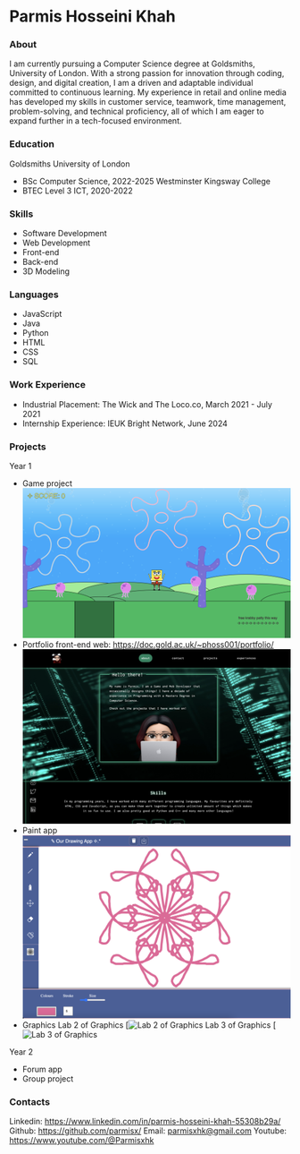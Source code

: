 # Parmis Hosseini Khah

### About
I am currently pursuing a Computer Science degree at Goldsmiths, University of London. With a strong passion for innovation through coding, design, and digital creation, I am a driven and adaptable individual committed to continuous learning. My experience in retail and online media has developed my skills in customer service, teamwork, time management, problem-solving, and technical proficiency, all of which I am eager to expand further in a tech-focused environment.

### Education
Goldsmiths University of London
- BSc Computer Science, 2022-2025
Westminster Kingsway College
- BTEC Level 3 ICT, 2020-2022

### Skills 
- Software Development
- Web Development
- Front-end
- Back-end
- 3D Modeling

### Languages
- JavaScript
- Java
- Python
- HTML
- CSS
- SQL

### Work Experience
- Industrial Placement: The Wick and The Loco.co, March 2021 - July 2021
- Internship Experience: IEUK Bright Network, June 2024

### Projects
Year 1
- Game project
[![Spongebob Game Project](img/spongebobgamesrc.png)](https://www.youtube.com/@Parmisxhk)
- Portfolio front-end web: https://doc.gold.ac.uk/~phoss001/portfolio/
[![Front-End Web Portfolio Project](img/portfoliofrontend.png)](https://doc.gold.ac.uk/~phoss001/portfolio/)
- Paint app
[![Drawing and Paint App Project](img/paintapp.png)](https://www.youtube.com/@Parmisxhk)
- Graphics
Lab 2 of Graphics
[![Lab 2 of Graphics](img/graphicslab2.gif)
Lab 3 of Graphics
[![Lab 3 of Graphics](img/graphicslab3.gif)

Year 2
- Forum app
- Group project

### Contacts
Linkedin: https://www.linkedin.com/in/parmis-hosseini-khah-55308b29a/
Github: https://github.com/parmisx/
Email: parmisxhk@gmail.com
Youtube: https://www.youtube.com/@Parmisxhk
